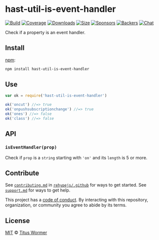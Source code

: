<!--This file is generated by `build-packages.js`-->

# hast-util-is-event-handler

[![Build][build-badge]][build]
[![Coverage][coverage-badge]][coverage]
[![Downloads][downloads-badge]][downloads]
[![Size][size-badge]][size]
[![Sponsors][sponsors-badge]][collective]
[![Backers][backers-badge]][collective]
[![Chat][chat-badge]][chat]

Check if a property is an event handler.

## Install

[npm][]:

```sh
npm install hast-util-is-event-handler
```

## Use

```js
var ok = require('hast-util-is-event-handler')

ok('oncut') //=> true
ok('onpushsubscriptionchange') //=> true
ok('ones') //=> false
ok('class') //=> false
```

## API

### `isEventHandler(prop)`

Check if `prop` is a `string` starting with `'on'` and its `length` is 5 or
more.

## Contribute

See [`contributing.md`][contributing] in [`rehypejs/.github`][health] for ways
to get started.
See [`support.md`][support] for ways to get help.

This project has a [code of conduct][coc].
By interacting with this repository, organization, or community you agree to
abide by its terms.

## License

[MIT][license] © [Titus Wormer][author]

[build-badge]: https://img.shields.io/travis/rehypejs/rehype-minify.svg

[build]: https://travis-ci.org/rehypejs/rehype-minify

[coverage-badge]: https://img.shields.io/codecov/c/github/rehypejs/rehype-minify.svg

[coverage]: https://codecov.io/github/rehypejs/rehype-minify

[downloads-badge]: https://img.shields.io/npm/dm/hast-util-is-event-handler.svg

[downloads]: https://www.npmjs.com/package/hast-util-is-event-handler

[size-badge]: https://img.shields.io/bundlephobia/minzip/hast-util-is-event-handler.svg

[size]: https://bundlephobia.com/result?p=hast-util-is-event-handler

[sponsors-badge]: https://opencollective.com/unified/sponsors/badge.svg

[backers-badge]: https://opencollective.com/unified/backers/badge.svg

[collective]: https://opencollective.com/unified

[chat-badge]: https://img.shields.io/badge/chat-spectrum-7b16ff.svg

[chat]: https://spectrum.chat/unified/syntax-tree

[npm]: https://docs.npmjs.com/cli/install

[health]: https://github.com/rehypejs/.github

[contributing]: https://github.com/rehypejs/.github/blob/main/contributing.md

[support]: https://github.com/rehypejs/.github/blob/main/support.md

[coc]: https://github.com/rehypejs/.github/blob/main/code-of-conduct.md

[license]: https://github.com/rehypejs/rehype-minify/blob/main/license

[author]: https://wooorm.com
